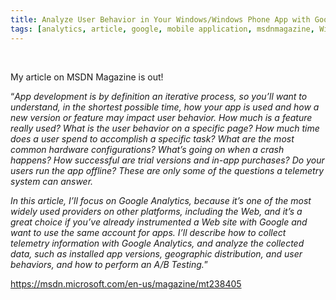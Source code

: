 ```yaml
---
title: Analyze User Behavior in Your Windows/Windows Phone App with Google Analytics
tags: [analytics, article, google, mobile application, msdnmagazine, Windows Phone 7, Windows Phone 8]
---
```

<p>&#160;</p>  <p>My article on MSDN Magazine is out!</p>  <p>“<em>App development is by definition an iterative process, so you’ll want to understand, in the shortest possible time, how your app is used and how a new version or feature may impact user behavior. How much is a feature really used? What is the user behavior on a specific page? How much time does a user spend to accomplish a specific task? What are the most common hardware configurations? What’s going on when a crash happens? How successful are trial versions and in-app purchases? Do your users run the app offline? These are only some of the questions a telemetry system can answer.</em></p> <em></em>  <p><em>In this article, I’ll focus on Google Analytics, because it’s one of the most widely used providers on other platforms, including the Web, and it’s a great choice if you’ve already instrumented a Web site with Google and want to use the same account for apps. I’ll describe how to collect telemetry information with Google Analytics, and analyze the collected data, such as installed app versions, geographic distribution, and user behaviors, and how to perform an A/B Testing.</em>”</p>  <p><a title="https://msdn.microsoft.com/en-us/magazine/mt238405" href="https://msdn.microsoft.com/en-us/magazine/mt238405">https://msdn.microsoft.com/en-us/magazine/mt238405</a></p>
